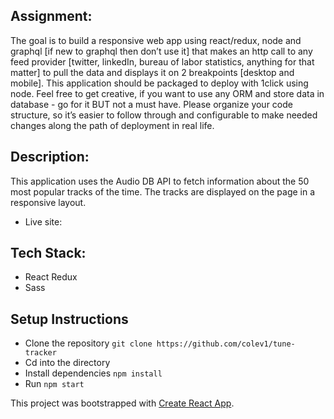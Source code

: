 ## Assignment: 
The goal is to build a responsive web app using react/redux, node and graphql [if new to graphql then don’t use it] that makes an http call to any feed provider [twitter, linkedIn, bureau of labor statistics, anything for that matter] to pull the data and displays it on 2 breakpoints [desktop and mobile]. This application should be packaged to deploy with 1click using node. Feel free to get creative, if you want to use any ORM and store data in database - go for it BUT not a must have. Please organize your code structure, so it’s easier to follow through and configurable to make needed changes along the path of deployment in real life.

## Description:
This application uses the Audio DB API to fetch information about the 50 most popular tracks of the time. The tracks are displayed on the page in a responsive layout.

* Live site: 


## Tech Stack:
* React Redux
* Sass

## Setup Instructions

* Clone the repository `git clone https://github.com/colev1/tune-tracker`
* Cd into the directory
* Install dependencies `npm install`
* Run `npm start`


This project was bootstrapped with [Create React App](https://github.com/facebook/create-react-app).
